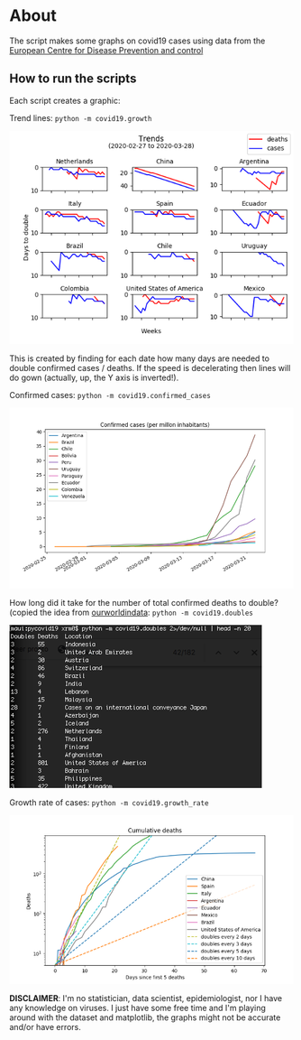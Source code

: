 # About

The script makes some graphs on covid19 cases using data from the [European Centre for Disease Prevention and control](https://www.ecdc.europa.eu/en/publications-data/download-todays-data-geographic-distribution-covid-19-cases-worldwide)

## How to run the scripts

Each script creates a graphic:

Trend lines:
``python -m covid19.growth``

![plot 04](plot_04.png "Growth")

This is created by finding for each date how many days are needed to double confirmed cases / deaths. If the speed is decelerating then lines will do gown (actually, up, the Y axis is inverted!).

Confirmed cases:
``python -m covid19.confirmed_cases``

![plot 01](plot_01.png "Latam confirmed cases")

How long did it take for the number of total confirmed deaths to double? (copied the idea from [ourworldindata](https://ourworldindata.org/coronavirus):
``python -m covid19.doubles``

![plot 01](plot_03.png "Double deaths in days")

Growth rate of cases:
``python -m covid19.growth_rate``

![plot 02](plot_02.png "Growth rate")



**DISCLAIMER**: I'm no statistician, data scientist, epidemiologist, nor I have any knowledge on viruses. I just have some free time and I'm playing around with the dataset and matplotlib, the graphs might not be accurate and/or have errors.

